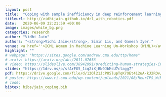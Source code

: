 ```yaml
---
layout: post
title:  "Coping with sample inefficiency in deep reinforcement learning"
titleurl: http://vidhijain.github.io/drl_with_robotics.pdf
date:   2020-06-09 22:21:59 +00:00
image: images/white_bg.png
categories: research
author: "Vidhi Jain"
authors: "<strong>Vidhi Jain</strong>, Simin Liu, and Ganesh Iyer."
venue: <a href=''>ICML Women in Machine Learning Un-Workshop (WiML)</a>
highlight: ""
# webpage: "https://sites.google.com/andrew.cmu.edu/ttp/home"
# arxiv: https://arxiv.org/abs/2011.07656
# video: https://slideslive.com/38942091/predicting-human-strategies-in-simulated-search-and-rescue
slides: "https://1drv.ms/p/s!ArFO5_1iq2iXjBN9JbMsU7clagg7"
pdf: https://drive.google.com/file/d/12Ol21JcPUSlupTqK7OEt4i2uA-kJ2ROv/view?usp=sharing
# poster: https://www.ri.cmu.edu/wp-content/uploads/2021/08/NeurIPS_WiML.pdf
# code: 
bibtex: bibs/jain_coping.bib
---
```

